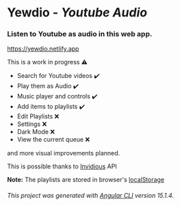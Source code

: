 # Yewdio - <i>Youtube Audio</i>
### Listen to Youtube as audio in this web app.
https://yewdio.netlify.app

This is a work in progress ⚠️

- Search for Youtube videos ✔️ <br>
- Play them as Audio ✔️ <br>
- Music player and controls ✔️ <br>
- Add items to playlists ✔️ <br>
- Edit Playlists ❌ <br>
- Settings ❌ <br>
- Dark Mode ❌ <br>
- View the current queue ❌

and more visual improvements planned.

This is possible thanks to [Invidious](https://github.com/iv-org/invidious) API <br>

<b>Note:</b> The playlists are stored in browser's [localStorage](https://developer.mozilla.org/en-US/docs/Web/API/Window/localStorage)

###### This project was generated with [Angular CLI](https://github.com/angular/angular-cli) version 15.1.4.
